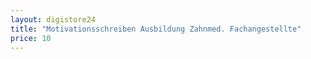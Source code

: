 ```yaml
---
layout: digistore24
title: "Motivationsschreiben Ausbildung Zahnmed. Fachangestellte"
price: 10
---
```

